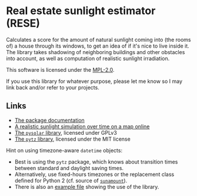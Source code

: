 # Real estate sunlight estimator (RESE) #

Calculates a score for the amount of natural sunlight coming into (the rooms of) a house through its windows, to get an idea of if it's nice to live inside it.
The library takes shadowing of neighboring buildings and other obstacles into account, as well as computation of realistic sunlight irradiation.

This software is licensed under the [MPL-2.0](https://github.com/ArneBachmann/realestate-sunamount/blob/master/LICENSE).

If you use this library for whatever purpose, please let me know so I may link back and/or refer to your projects.


## Links ##
- [The package documentation](./sunamount.md)
- [A realistic sunlight simulation over time on a map online](https://www.sonnenverlauf.de/#/53.468,9.8129,11/2017.08.22/18:47/1/0)
- [The `pysolar` library](http://pysolar.org), licensed under GPLv3
- [The `pytz` library](http://pytz.sourceforge.net), licensed under the MIT license

Hint on using timezone-aware `datetime` objects:
- Best is using the `pytz` package, which knows about transition times between standard and daylight saving times.
- Alternatively, use fixed-hours timezones or the replacement class defined for Python 2 (cf. source of [`sunamount`](./sunamount.coco)).
- There is also an [example file](./example.coco) showing the use of the library.
